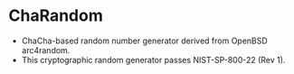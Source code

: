<!--
SPDX-License-Identifier: ISC
scspell-id: abe0e313-a0f8-11ed-a28d-80ee73e9b8e7
Copyright (c) 2023 The DPS8M Development Team
-->
# ChaRandom

* ChaCha-based random number generator derived from OpenBSD arc4random.
* This cryptographic random generator passes NIST-SP-800-22 (Rev 1).
